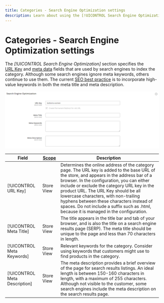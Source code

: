 ```yaml
---
title: Categories - Search Engine Optimization settings
description: Learn about using the [!UICONTROL Search Engine Optimization] settings to define the URL key and meta data fields that are used by search engines to index the category.
---
```

# Categories - Search Engine Optimization settings

The _[!UICONTROL Search Engine Optimization]_ section specifies the [URL Key](catalog-urls.md) and [meta data](https://docs.magento.com/user-guide/marketing/meta-data.html) fields that are used by search engines to index the category. Although some search engines ignore meta keywords, others continue to use them. The current [SEO best practice](https://docs.magento.com/user-guide/marketing/seo-best-practices.html) is to incorporate high-value keywords in both the meta title and meta description.

![Search Engine Optimization](./assets/categories-search-engine-optimization.png)<!-- zoom -->

|Field|[Scope](../getting-started/websites-stores-views.md#scope-settings)| Description |
|--- |--- |----------------------------------------------------|
|[!UICONTROL URL Key]|Store View| Determines the online address of the category page. The URL key is added to the base URL of the store, and appears in the address bar of a browser. In the configuration, you can either include or exclude the category URL key in the product URL. The URL Key should be all lowercase characters, with non-trailing hyphens between these characters instead of spaces. Do not include a suffix such as .html, because it is managed in the configuration. |
|[!UICONTROL Meta Title]|Store View| The title appears in the title bar and tab of your browser, and is also the title on a search engine results page (SERP). The meta title should be unique to the page and less than 70 characters in length. |
|[!UICONTROL Meta Keywords]|Store View| Relevant keywords for the category. Consider using keywords that customers might use to find products in the category. |
|[!UICONTROL Meta Description]|Store View| The meta description provides a brief overview of the page for search results listings. An ideal length is between 150-160 characters in length, with a maximum of 255 characters. Although not visible to the customer, some search engines include the meta description on the search results page. |
